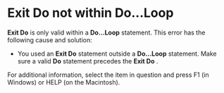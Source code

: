 
# Exit Do not within Do...Loop

 **Exit Do** is only valid within a **Do...Loop** statement. This error has the following cause and solution:



- You used an  **Exit Do** statement outside a **Do...Loop** statement. Make sure a valid **Do** statement precedes the **Exit Do** .
    

For additional information, select the item in question and press F1 (in Windows) or HELP (on the Macintosh).

